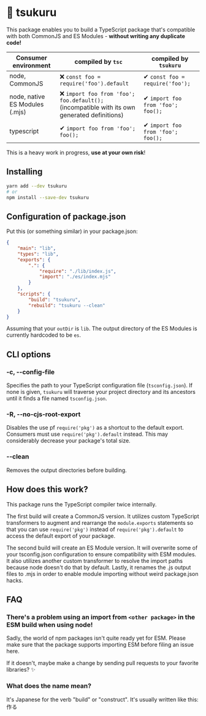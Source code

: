  # 🔨 tsukuru

This package enables you to build a TypeScript package that's compatible with both CommonJS and ES Modules - **without writing any duplicate code!**

| Consumer environment           | compiled by `tsc`                                                                              | compiled by `tsukuru`             |
|--------------------------------|------------------------------------------------------------------------------------------------|-----------------------------------|
| node, CommonJS                 | ❌ `const foo = require('foo').default`                                                         | ✔ `const foo = require('foo');`   |
| node, native ES Modules (.mjs) | ❌ `import foo from 'foo'; foo.default();`<br>(incompatible with its own generated definitions) | ✔ `import foo from 'foo'; foo();` |
| typescript                     | ✔ `import foo from 'foo'; foo();`                                                              | ✔ `import foo from 'foo'; foo();` |

This is a heavy work in progress, **use at your own risk**!

## Installing

```sh
yarn add --dev tsukuru
# or
npm install --save-dev tsukuru
```

## Configuration of package.json

Put this (or something similar) in your package.json:

```json
{
    "main": "lib",
    "types": "lib",
    "exports": {
        ".": {
            "require": "./lib/index.js",
            "import": "./es/index.mjs"
        }
    },
    "scripts": {
        "build": "tsukuru",
        "rebuild": "tsukuru --clean"
    }
}
```

Assuming that your `outDir` is `lib`. The output directory of the ES Modules is currently hardcoded to be `es`.

## CLI options

### -c, --config-file

Specifies the path to your TypeScript configuration file (`tsconfig.json`).
If none is given, `tsukuru` will traverse your project directory and its ancestors until it finds a file named `tsconfig.json`.

### -R, --no-cjs-root-export

Disables the use pf `require('pkg')` as a shortcut to the default export. Consumers must use `require('pkg').default` instead.
This may considerably decrease your package's total size.

### --clean

Removes the output directories before building.

## How does this work?

This package runs the TypeScript compiler twice internally.

The first build will create a CommonJS version.
It utilizes custom TypeScript transformers to augment and rearrange the `module.exports` statements
so that you can use `require('pkg')` instead of `require('pkg').default`
to access the default export of your package.

The second build will create an ES Module version.
It will overwrite some of your tsconfig.json configuration to ensure compatibility with ESM modules.
It also utilizes another custom transformer to resolve the import paths because node doesn't do that by default.
Lastly, it renames the .js output files to .mjs in order to enable module importing without weird package.json hacks.

## FAQ

### There's a problem using an import from `<other package>` in the ESM build when using node!

Sadly, the world of npm packages isn't quite ready yet for ESM. Please make sure that the package supports importing ESM before filing an issue here.

If it doesn't, maybe make a change by sending pull requests to your favorite libraries? ✨

### What does the name mean?

It's Japanese for the verb "build" or "construct". It's usually written like this: 作る
